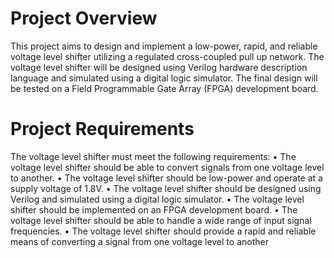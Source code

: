 # Project Overview
This project aims to design and implement a low-power, rapid, and reliable voltage level 
shifter utilizing a regulated cross-coupled pull up network. The voltage level shifter will 
be designed using Verilog hardware description language and simulated using a digital 
logic simulator. The final design will be tested on a Field Programmable Gate Array 
(FPGA) development board.
# Project Requirements
The voltage level shifter must meet the following requirements:
• The voltage level shifter should be able to convert signals from one voltage level 
to another.
• The voltage level shifter should be low-power and operate at a supply voltage of 
1.8V.
• The voltage level shifter should be designed using Verilog and simulated using a 
digital logic simulator.
• The voltage level shifter should be implemented on an FPGA development board.
• The voltage level shifter should be able to handle a wide range of input signal 
frequencies.
• The voltage level shifter should provide a rapid and reliable means of converting 
a signal from one voltage level to another
